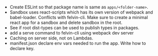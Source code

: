 - Create ESLint so that package name is same as `apps/<folder-name>`.
- Sandbox uses react-scripts which has its own version of webpack and babel-loader. Conflicts with felvin-cli. Make sure to create a minimal react app for a sandbox and delete sandbox in the root.
- See if root dist-types can be used to publish types in packages.
- add a serve command to felvin-cli using webpack dev server
- Caching on server side, not on Lambdas.
- manifest.json declare env vars needed to run the app. Write how to declare key.
